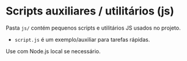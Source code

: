 # Scripts auxiliares / utilitários (js)

Pasta `js/` contém pequenos scripts e utilitários JS usados no projeto.

- `script.js` é um exemplo/auxiliar para tarefas rápidas.

Use com Node.js local se necessário.
